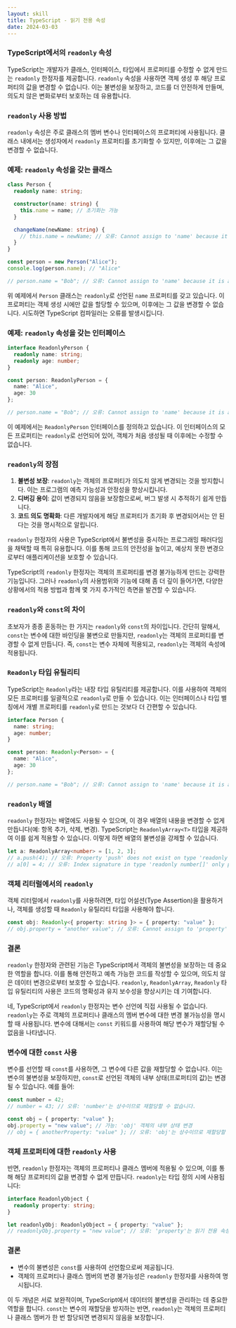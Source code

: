 ```yaml
---
layout: skill
title: TypeScript - 읽기 전용 속성
date: 2024-03-03
---
```













### TypeScript에서의 `readonly` 속성

TypeScript는 개발자가 클래스, 인터페이스, 타입에서 프로퍼티를 수정할 수 없게 만드는 `readonly` 한정자를 제공합니다. `readonly` 속성을 사용하면 객체 생성 후 해당 프로퍼티의 값을 변경할 수 없습니다. 이는 불변성을 보장하고, 코드를 더 안전하게 만들며, 의도치 않은 변화로부터 보호하는 데 유용합니다.

### `readonly` 사용 방법

`readonly` 속성은 주로 클래스의 멤버 변수나 인터페이스의 프로퍼티에 사용됩니다. 클래스 내에서는 생성자에서 `readonly` 프로퍼티를 초기화할 수 있지만, 이후에는 그 값을 변경할 수 없습니다.

### 예제: `readonly` 속성을 갖는 클래스

```typescript
class Person {
  readonly name: string;

  constructor(name: string) {
    this.name = name; // 초기화는 가능
  }

  changeName(newName: string) {
    // this.name = newName; // 오류: Cannot assign to 'name' because it is a read-only property.
  }
}

const person = new Person("Alice");
console.log(person.name); // "Alice"

// person.name = "Bob"; // 오류: Cannot assign to 'name' because it is a read-only property.
```

위 예제에서 `Person` 클래스는 `readonly`로 선언된 `name` 프로퍼티를 갖고 있습니다. 이 프로퍼티는 객체 생성 시에만 값을 할당할 수 있으며, 이후에는 그 값을 변경할 수 없습니다. 시도하면 TypeScript 컴파일러는 오류를 발생시킵니다.

### 예제: `readonly` 속성을 갖는 인터페이스

```typescript
interface ReadonlyPerson {
  readonly name: string;
  readonly age: number;
}

const person: ReadonlyPerson = {
  name: "Alice",
  age: 30
};

// person.name = "Bob"; // 오류: Cannot assign to 'name' because it is a read-only property.
```

이 예제에서는 `ReadonlyPerson` 인터페이스를 정의하고 있습니다. 이 인터페이스의 모든 프로퍼티는 `readonly`로 선언되어 있어, 객체가 처음 생성될 때 이후에는 수정할 수 없습니다.

### `readonly`의 장점

1. **불변성 보장**: `readonly`는 객체의 프로퍼티가 의도치 않게 변경되는 것을 방지합니다. 이는 프로그램의 예측 가능성과 안정성을 향상시킵니다.
2. **디버깅 용이**: 값이 변경되지 않음을 보장함으로써, 버그 발생 시 추적하기 쉽게 만듭니다.
3. **코드 의도 명확화**: 다른 개발자에게 해당 프로퍼티가 초기화 후 변경되어서는 안 된다는 것을 명시적으로 알립니다.

`readonly` 한정자의 사용은 TypeScript에서 불변성을 중시하는 프로그래밍 패러다임을 채택할 때 특히 유용합니다. 이를 통해 코드의 안전성을 높이고, 예상치 못한 변경으로부터 애플리케이션을 보호할 수 있습니다.

















TypeScript의 `readonly` 한정자는 객체의 프로퍼티를 변경 불가능하게 만드는 강력한 기능입니다. 그러나 `readonly`의 사용범위와 기능에 대해 좀 더 깊이 들어가면, 다양한 상황에서의 적용 방법과 함께 몇 가지 추가적인 측면을 발견할 수 있습니다.

### `readonly`와 `const`의 차이

초보자가 종종 혼동하는 한 가지는 `readonly`와 `const`의 차이입니다. 간단히 말해서, `const`는 변수에 대한 바인딩을 불변으로 만들지만, `readonly`는 객체의 프로퍼티를 변경할 수 없게 만듭니다. 즉, `const`는 변수 자체에 적용되고, `readonly`는 객체의 속성에 적용됩니다.

### `Readonly` 타입 유틸리티

TypeScript는 `Readonly`라는 내장 타입 유틸리티를 제공합니다. 이를 사용하여 객체의 모든 프로퍼티를 일괄적으로 `readonly`로 만들 수 있습니다. 이는 인터페이스나 타입 별칭에서 개별 프로퍼티를 `readonly`로 만드는 것보다 더 간편할 수 있습니다.

```typescript
interface Person {
  name: string;
  age: number;
}

const person: Readonly<Person> = {
  name: "Alice",
  age: 30
};

// person.name = "Bob"; // 오류: Cannot assign to 'name' because it is a read-only property.
```

### `readonly` 배열

`readonly` 한정자는 배열에도 사용될 수 있으며, 이 경우 배열의 내용을 변경할 수 없게 만듭니다(예: 항목 추가, 삭제, 변경). TypeScript는 `ReadonlyArray<T>` 타입을 제공하여 이를 쉽게 적용할 수 있습니다. 이렇게 하면 배열의 불변성을 강제할 수 있습니다.

```typescript
let a: ReadonlyArray<number> = [1, 2, 3];
// a.push(4); // 오류: Property 'push' does not exist on type 'readonly number[]'.
// a[0] = 4; // 오류: Index signature in type 'readonly number[]' only permits reading.
```

### 객체 리터럴에서의 `readonly`

객체 리터럴에서 `readonly`를 사용하려면, 타입 어설션(Type Assertion)을 활용하거나, 객체를 생성할 때 `Readonly` 유틸리티 타입을 사용해야 합니다.

```typescript
const obj: Readonly<{ property: string }> = { property: "value" };
// obj.property = "another value"; // 오류: Cannot assign to 'property' because it is a read-only property.
```

### 결론

`readonly` 한정자와 관련된 기능은 TypeScript에서 객체의 불변성을 보장하는 데 중요한 역할을 합니다. 이를 통해 안전하고 예측 가능한 코드를 작성할 수 있으며, 의도치 않은 데이터 변경으로부터 보호할 수 있습니다. `readonly`, `ReadonlyArray`, `Readonly` 타입 유틸리티의 사용은 코드의 명확성과 유지 보수성을 향상시키는 데 기여합니다.

















네, TypeScript에서 `readonly` 한정자는 변수 선언에 직접 사용될 수 없습니다. `readonly`는 주로 객체의 프로퍼티나 클래스의 멤버 변수에 대한 변경 불가능성을 명시할 때 사용됩니다. 변수에 대해서는 `const` 키워드를 사용하여 해당 변수가 재할당될 수 없음을 나타냅니다.

### 변수에 대한 `const` 사용

변수를 선언할 때 `const`를 사용하면, 그 변수에 다른 값을 재할당할 수 없습니다. 이는 변수의 불변성을 보장하지만, `const`로 선언된 객체의 내부 상태(프로퍼티의 값)는 변경될 수 있습니다. 예를 들어:

```typescript
const number = 42;
// number = 43; // 오류: 'number'는 상수이므로 재할당할 수 없습니다.

const obj = { property: "value" };
obj.property = "new value"; // 가능: 'obj' 객체의 내부 상태 변경
// obj = { anotherProperty: "value" }; // 오류: 'obj'는 상수이므로 재할당할 수 없습니다.
```

### 객체 프로퍼티에 대한 `readonly` 사용

반면, `readonly` 한정자는 객체의 프로퍼티나 클래스 멤버에 적용될 수 있으며, 이를 통해 해당 프로퍼티의 값을 변경할 수 없게 만듭니다. `readonly`는 타입 정의 시에 사용됩니다:

```typescript
interface ReadonlyObject {
  readonly property: string;
}

let readonlyObj: ReadonlyObject = { property: "value" };
// readonlyObj.property = "new value"; // 오류: 'property'는 읽기 전용 속성이므로 할당할 수 없습니다.
```

### 결론

- 변수의 불변성은 `const`를 사용하여 선언함으로써 제공됩니다.
- 객체의 프로퍼티나 클래스 멤버의 변경 불가능성은 `readonly` 한정자를 사용하여 명시됩니다.

이 두 개념은 서로 보완적이며, TypeScript에서 데이터의 불변성을 관리하는 데 중요한 역할을 합니다. `const`는 변수의 재할당을 방지하는 반면, `readonly`는 객체의 프로퍼티나 클래스 멤버가 한 번 할당되면 변경되지 않음을 보장합니다.
